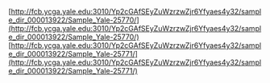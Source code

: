 [http://fcb.ycga.yale.edu:3010/Yp2cGAfSEyZuWzrzwZjr6Yfyaes4y32/sample_dir_000013922/Sample_Yale-25770/](http://fcb.ycga.yale.edu:3010/Yp2cGAfSEyZuWzrzwZjr6Yfyaes4y32/sample_dir_000013922/Sample_Yale-25770/)
[http://fcb.ycga.yale.edu:3010/Yp2cGAfSEyZuWzrzwZjr6Yfyaes4y32/sample_dir_000013922/Sample_Yale-25771/](http://fcb.ycga.yale.edu:3010/Yp2cGAfSEyZuWzrzwZjr6Yfyaes4y32/sample_dir_000013922/Sample_Yale-25771/)
